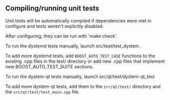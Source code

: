 Compiling/running unit tests
------------------------------------

Unit tests will be automatically compiled if dependencies were met in configure
and tests weren't explicitly disabled.

After configuring, they can be run with 'make check'.

To run the dystemd tests manually, launch src/test/test_dystem .

To add more dystemd tests, add `BOOST_AUTO_TEST_CASE` functions to the existing
.cpp files in the test/ directory or add new .cpp files that
implement new BOOST_AUTO_TEST_SUITE sections.

To run the dystem-qt tests manually, launch src/qt/test/dystem-qt_test

To add more dystem-qt tests, add them to the `src/qt/test/` directory and
the `src/qt/test/test_main.cpp` file.
